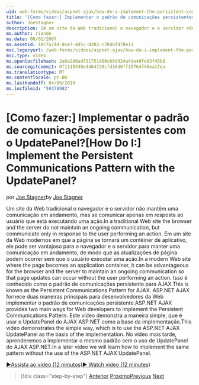 ```yaml
---
uid: web-forms/videos/aspnet-ajax/how-do-i-implement-the-persistent-communications-pattern-with-the-updatepanel
title: '[Como fazer:] Implementar o padrão de comunicações persistentes com o UpdatePanel? | Microsoft Docs'
author: JoeStagner
description: Em um site da Web tradicional o navegador e o servidor não mantêm uma comunicação em andamento, mas se comunicar apenas em resposta ao usuário que está executando uma ação...
ms.author: riande
ms.date: 08/01/2007
ms.assetid: 49c7a74d-dce7-4d5c-8282-c7846f478e11
msc.legacyurl: /web-forms/videos/aspnet-ajax/how-do-i-implement-the-persistent-communications-pattern-with-the-updatepanel
msc.type: video
ms.openlocfilehash: 2a0a286ad731751460cb9d924a4de4dfe63f45b8
ms.sourcegitcommit: 0f1119340e4464720cfd16d0ff15764746ea1fea
ms.translationtype: MT
ms.contentlocale: pt-BR
ms.lasthandoff: 04/09/2019
ms.locfileid: "59378982"
---
```

# <a name="how-do-i-implement-the-persistent-communications-pattern-with-the-updatepanel"></a><span data-ttu-id="d6978-104">[Como fazer:] Implementar o padrão de comunicações persistentes com o UpdatePanel?</span><span class="sxs-lookup"><span data-stu-id="d6978-104">[How Do I:] Implement the Persistent Communications Pattern with the UpdatePanel?</span></span>

<span data-ttu-id="d6978-105">por [Joe Stagner](https://github.com/JoeStagner)</span><span class="sxs-lookup"><span data-stu-id="d6978-105">by [Joe Stagner](https://github.com/JoeStagner)</span></span>

<span data-ttu-id="d6978-106">Um site da Web tradicional o navegador e o servidor não mantêm uma comunicação em andamento, mas se comunicar apenas em resposta ao usuário que está executando uma ação.</span><span class="sxs-lookup"><span data-stu-id="d6978-106">In a traditional Web site the browser and the server do not maintain an ongoing communication, but communicate only in response to the user performing an action.</span></span> <span data-ttu-id="d6978-107">Em um site da Web modernos em que a página se tornará um contêiner de aplicativo, ele pode ser vantajoso para o navegador e o servidor para manter uma comunicação em andamento, de modo que as atualizações de página podem ocorrer sem que o usuário executar uma ação.</span><span class="sxs-lookup"><span data-stu-id="d6978-107">In a modern Web site where the page becomes an application container, it can be advantageous for the browser and the server to maintain an ongoing communication so that page updates can occur without the user performing an action.</span></span> <span data-ttu-id="d6978-108">Isso é conhecido como o padrão de comunicações persistente para AJAX.</span><span class="sxs-lookup"><span data-stu-id="d6978-108">This is known as the Persistent Communications Pattern for AJAX.</span></span> <span data-ttu-id="d6978-109">ASP.NET AJAX fornece duas maneiras principais para desenvolvedores da Web implementar o padrão de comunicações persistente.</span><span class="sxs-lookup"><span data-stu-id="d6978-109">ASP.NET AJAX provides two main ways for Web developers to implement the Persistent Communications Pattern.</span></span> <span data-ttu-id="d6978-110">Este vídeo demonstra a maneira simple, que é usar o UpdatePanel do AJAX ASP.NET como a base da implementação.</span><span class="sxs-lookup"><span data-stu-id="d6978-110">This video demonstrates the simple way, which is to use the ASP.NET AJAX UpdatePanel as the basis of the implementation.</span></span> <span data-ttu-id="d6978-111">No vídeo mais tarde, aprenderemos a implementar o mesmo padrão sem o uso de UpdatePanel do AJAX ASP.NET.</span><span class="sxs-lookup"><span data-stu-id="d6978-111">In a later video we will learn how to implement the same pattern without the use of the ASP.NET AJAX UpdatePanel.</span></span>

[<span data-ttu-id="d6978-112">&#9654;Assista ao vídeo (12 minutos)</span><span class="sxs-lookup"><span data-stu-id="d6978-112">&#9654; Watch video (12 minutes)</span></span>](https://channel9.msdn.com/Blogs/ASP-NET-Site-Videos/how-do-i-implement-the-persistent-communications-pattern-with-the-updatepanel)

> [!div class="step-by-step"]
> <span data-ttu-id="d6978-113">[Anterior](how-do-i-use-the-conditional-updatemode-of-the-updatepanel.md)
> [Próximo](how-do-i-localize-an-aspnet-ajax-application.md)</span><span class="sxs-lookup"><span data-stu-id="d6978-113">[Previous](how-do-i-use-the-conditional-updatemode-of-the-updatepanel.md)
[Next](how-do-i-localize-an-aspnet-ajax-application.md)</span></span>
